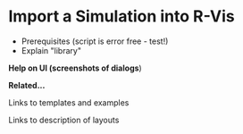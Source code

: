 # Import a Simulation into R-Vis

* Prerequisites (script is error free - test!)
* Explain "library"

**Help on UI (screenshots of dialogs**)

**Related...**

Links to templates and examples

Links to description of layouts
